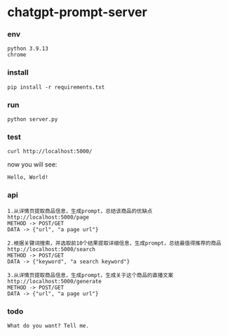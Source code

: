 # chatgpt-prompt-server

### env
```
python 3.9.13
chrome
```

### install
```
pip install -r requirements.txt
```

### run
```
python server.py
```

### test
```
curl http://localhost:5000/
```
now you will see:
```
Hello, World!
```

### api
```
1.从详情页提取商品信息，生成prompt，总结该商品的优缺点
http://localhost:5000/page
METHOD -> POST/GET
DATA -> {"url", "a page url"}
```

```
2.根据关键词搜索，并选取前10个结果提取详细信息，生成prompt，总结最值得推荐的商品
http://localhost:5000/search
METHOD -> POST/GET
DATA -> {"keyword", "a search keyword"}
```

```
3.从详情页提取商品信息，生成prompt，生成关于这个商品的直播文案
http://localhost:5000/generate
METHOD -> POST/GET
DATA -> {"url", "a page url"}
```

### todo
```
What do you want? Tell me.
```
